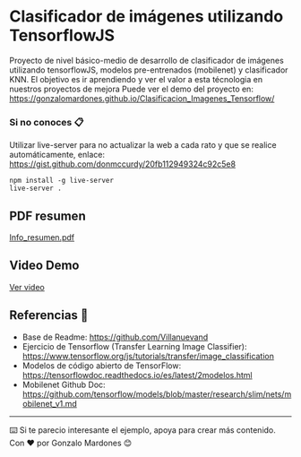 # Clasificador de imágenes utilizando TensorflowJS

Proyecto de nivel básico-medio de desarrollo de clasificador de imágenes utilizando tensorflowJS, modelos pre-entrenados (mobilenet) y clasificador KNN.
El objetivo es ir aprendiendo y ver el valor a esta técnologia en nuestros proyectos de mejora
Puede ver el demo del proyecto en: https://gonzalomardones.github.io/Clasificacion_Imagenes_Tensorflow/

### Si no conoces 📋

Utilizar live-server para no actualizar la web a cada rato y que se realice automáticamente, enlace: https://gist.github.com/donmccurdy/20fb112949324c92c5e8

```
npm install -g live-server
live-server .
```

## PDF resumen
[Info_resumen.pdf](https://github.com/GonzaloMardones/Clasificacion_Imagenes_Tensorflow/blob/master/tutorial_resumen.pdf)

## Video Demo
[Ver video](https://github.com/GonzaloMardones/Clasificacion_Imagenes_Tensorflow/blob/master/video_3.mov)

## Referencias 🎁

* Base de Readme: https://github.com/Villanuevand 
* Ejercicio de Tensorflow (Transfer Learning Image Classifier): https://www.tensorflow.org/js/tutorials/transfer/image_classification
* Modelos de código abierto de TensorFlow: https://tensorflowdoc.readthedocs.io/es/latest/2modelos.html
* Mobilenet Github Doc: https://github.com/tensorflow/models/blob/master/research/slim/nets/mobilenet_v1.md



---
⌨️ Si te parecio interesante el ejemplo, apoya para crear más contenido. 
  Con ❤️ por Gonzalo Mardones 😊
